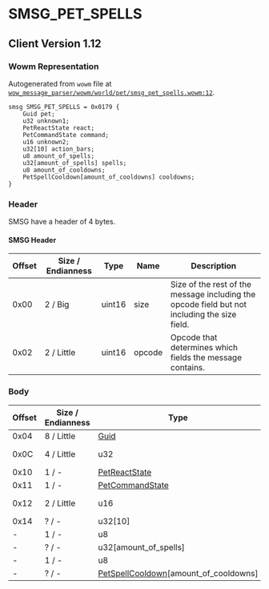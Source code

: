 # SMSG_PET_SPELLS

## Client Version 1.12

### Wowm Representation

Autogenerated from `wowm` file at [`wow_message_parser/wowm/world/pet/smsg_pet_spells.wowm:12`](https://github.com/gtker/wow_messages/tree/main/wow_message_parser/wowm/world/pet/smsg_pet_spells.wowm#L12).
```rust,ignore
smsg SMSG_PET_SPELLS = 0x0179 {
    Guid pet;
    u32 unknown1;
    PetReactState react;
    PetCommandState command;
    u16 unknown2;
    u32[10] action_bars;
    u8 amount_of_spells;
    u32[amount_of_spells] spells;
    u8 amount_of_cooldowns;
    PetSpellCooldown[amount_of_cooldowns] cooldowns;
}
```
### Header

SMSG have a header of 4 bytes.

#### SMSG Header

| Offset | Size / Endianness | Type   | Name   | Description |
| ------ | ----------------- | ------ | ------ | ----------- |
| 0x00   | 2 / Big           | uint16 | size   | Size of the rest of the message including the opcode field but not including the size field.|
| 0x02   | 2 / Little        | uint16 | opcode | Opcode that determines which fields the message contains.|

### Body

| Offset | Size / Endianness | Type | Name | Description | Comment |
| ------ | ----------------- | ---- | ---- | ----------- | ------- |
| 0x04 | 8 / Little | [Guid](../spec/packed-guid.md) | pet |  |  |
| 0x0C | 4 / Little | u32 | unknown1 |  | mangoszero: set to 0 |
| 0x10 | 1 / - | [PetReactState](petreactstate.md) | react |  |  |
| 0x11 | 1 / - | [PetCommandState](petcommandstate.md) | command |  |  |
| 0x12 | 2 / Little | u16 | unknown2 |  | mangoszero: set to 0 |
| 0x14 | ? / - | u32[10] | action_bars |  |  |
| - | 1 / - | u8 | amount_of_spells |  |  |
| - | ? / - | u32[amount_of_spells] | spells |  |  |
| - | 1 / - | u8 | amount_of_cooldowns |  |  |
| - | ? / - | [PetSpellCooldown](petspellcooldown.md)[amount_of_cooldowns] | cooldowns |  |  |

